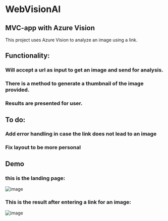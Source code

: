# WebVisionAI

## MVC-app with Azure Vision
This project uses Azure Vision to analyze an image using a link.

## Functionality:
### Will accept a url as input to get an image and send for analysis.
### There is a method to generate a thumbnail of the image provided.
### Results are presented for user.

## To do:
### Add error handling in case the link does not lead to an image
### Fix layout to be more personal


## Demo
### this is the landing page:
![image](https://github.com/ixicute/WebVisionAI/assets/25350208/b2a73830-38e5-4557-b766-9ec173e56fd5)

### This is the result after entering a link for an image:
![image](https://github.com/ixicute/WebVisionAI/assets/25350208/1b0225c8-b528-4aa3-afe0-d7a1a6f55e2f)
